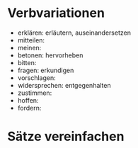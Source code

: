 # Verbvariationen

- erklären: erläutern, auseinandersetzen
- mitteilen: 
- meinen:
- betonen: hervorheben
- bitten:
- fragen: erkundigen
- vorschlagen: 
- widersprechen: entgegenhalten
- zustimmen: 
- hoffen:
- fordern:

# Sätze vereinfachen


